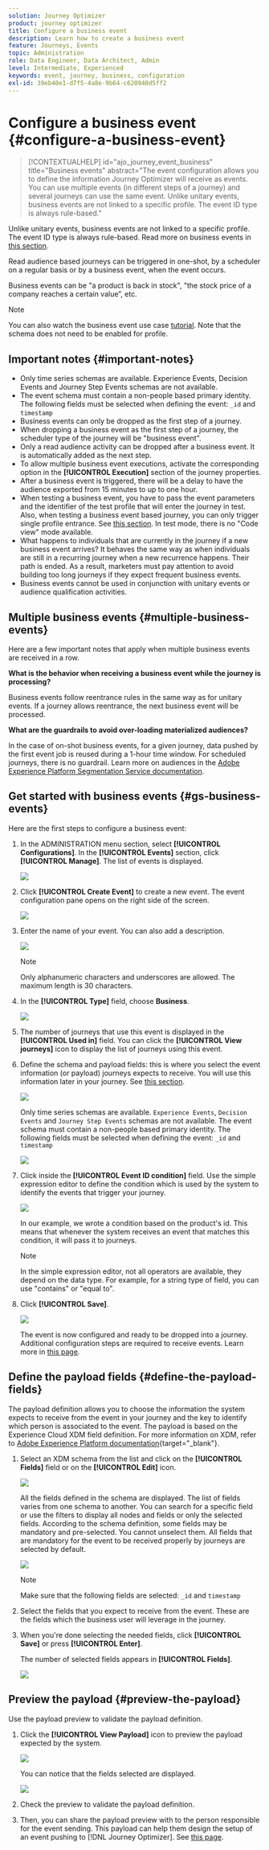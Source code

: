 ```yaml
---
solution: Journey Optimizer
product: journey optimizer
title: Configure a business event
description: Learn how to create a business event
feature: Journeys, Events
topic: Administration
role: Data Engineer, Data Architect, Admin
level: Intermediate, Experienced
keywords: event, journey, business, configuration
exl-id: 39eb40e1-d7f5-4a8e-9b64-c620940d5ff2
---
```

# Configure a business event {#configure-a-business-event}

>[!CONTEXTUALHELP]
>id="ajo_journey_event_business"
>title="Business events"
>abstract="The event configuration allows you to define the information Journey Optimizer will receive as events. You can use multiple events (in different steps of a journey) and several journeys can use the same event. Unlike unitary events, business events are not linked to a specific profile. The event ID type is always rule-based." 

Unlike unitary events, business events are not linked to a specific profile. The event ID type is always rule-based. Read more on business events in [this section](../event/about-events.md). 

Read audience based journeys can be triggered in one-shot, by a scheduler on a regular basis or by a business event, when the event occurs.

Business events can be "a product is back in stock", "the stock price of a company reaches a certain value”, etc.

>[!NOTE]
>
>You can also watch the business event use case [tutorial](https://experienceleague.adobe.com/docs/journey-optimizer-learn/tutorials/create-journeys/use-case-business-event.html). Note that the schema does not need to be enabled for profile.

## Important notes {#important-notes}

* Only time series schemas are available. Experience Events, Decision Events and Journey Step Events schemas are not available. 
* The event schema must contain a non-people based primary identity. The following fields must be selected when defining the event: `_id` and `timestamp`
* Business events can only be dropped as the first step of a journey.
* When dropping a business event as the first step of a journey, the scheduler type of the journey will be "business event".
* Only a read audience activity can be dropped after a business event. It is automatically added as the next step.
* To allow multiple business event executions, activate the corresponding option in the **[!UICONTROL Execution]** section of the journey properties.
* After a business event is triggered, there will be a delay to have the audience exported from 15 minutes to up to one hour.
* When testing a business event, you have to pass the event parameters and the identifier of the test profile that will enter the journey in test. Also, when testing a business event based journey, you can only trigger single profile entrance. See [this section](../building-journeys/testing-the-journey.md#test-business). In test mode, there is no "Code view" mode available.
* What happens to individuals that are currently in the journey if a new business event arrives? It behaves the same way as when individuals are still in a recurring journey when a new recurrence happens. Their path is ended. As a result, marketers must pay attention to avoid building too long journeys if they expect frequent business events.
* Business events cannot be used in conjunction with unitary events or audience qualification activities.

## Multiple business events {#multiple-business-events}

Here are a few important notes that apply when multiple business events are received in a row.

**What is the behavior when receiving a business event while the journey is processing?**

Business events follow reentrance rules in the same way as for unitary events. If a journey allows reentrance, the next business event will be processed.

**What are the guardrails to avoid over-loading materialized audiences?**

In the case of on-shot business events, for a given journey, data pushed by the first event job is reused during a 1-hour time window. For scheduled journeys, there is no guardrail. Learn more on audiences in the [Adobe Experience Platform Segmentation Service documentation](https://experienceleague.adobe.com/docs/experience-platform/segmentation/home.html).

## Get started with business events {#gs-business-events}

Here are the first steps to configure a business event:

1. In the ADMINISTRATION menu section, select **[!UICONTROL Configurations]**. In the  **[!UICONTROL Events]** section, click **[!UICONTROL Manage]**. The list of events is displayed. 

   ![](assets/jo-event1.png)

1. Click **[!UICONTROL Create Event]** to create a new event. The event configuration pane opens on the right side of the screen.

   ![](assets/jo-event2.png)

1. Enter the name of your event. You can also add a description.

   ![](assets/jo-event3-business.png)

    >[!NOTE]
    >
    >Only alphanumeric characters and underscores are allowed. The maximum length is 30 characters.

1. In the **[!UICONTROL Type]** field, choose **Business**.

   ![](assets/jo-event3bis-business.png)

1. The number of journeys that use this event is displayed in the **[!UICONTROL Used in]** field. You can click the **[!UICONTROL View journeys]** icon to display the list of journeys using this event.

1. Define the schema and payload fields: this is where you select the event information (or payload) journeys expects to receive. You will use this information later in your journey. See [this section](../event/about-creating-business.md#define-the-payload-fields).

   ![](assets/jo-event5-business.png)

   Only time series schemas are available. `Experience Events`, `Decision Events` and `Journey Step Events` schemas are not available. The event schema must contain a non-people based primary identity. The following fields must be selected when defining the event: `_id` and `timestamp`

    ![](assets/test-profiles-4.png)

1. Click inside the **[!UICONTROL Event ID condition]** field. Use the simple expression editor to define the condition which is used by the system to identify the events that trigger your journey.

    ![](assets/jo-event6-business.png)

    In our example, we wrote a condition based on the product's id. This means that whenever the system receives an event that matches this condition, it will pass it to journeys.

    >[!NOTE]
    >
    >In the simple expression editor, not all operators are available, they depend on the data type. For example, for a string type of field, you can use "contains" or "equal to".

1. Click **[!UICONTROL Save]**.

    ![](assets/journey7-business.png)

    The event is now configured and ready to be dropped into a journey. Additional configuration steps are required to receive events. Learn more in [this page](../event/additional-steps-to-send-events-to-journey.md).

## Define the payload fields {#define-the-payload-fields}

The payload definition allows you to choose the information the system expects to receive from the event in your journey and the key to identify which person is associated to the event. The payload is based on the Experience Cloud XDM field definition. For more information on XDM, refer to [Adobe Experience Platform documentation](https://experienceleague.adobe.com/docs/experience-platform/xdm/home.html){target="_blank"}.

1. Select an XDM schema from the list and click on the **[!UICONTROL Fields]** field or on the **[!UICONTROL Edit]** icon.

    ![](assets/journey8-business.png)

    All the fields defined in the schema are displayed. The list of fields varies from one schema to another. You can search for a specific field or use the filters to display all nodes and fields or only the selected fields. According to the schema definition, some fields may be mandatory and pre-selected. You cannot unselect them. All fields that are mandatory for the event to be received properly by journeys are selected by default.

    ![](assets/journey9-business.png)

    >[!NOTE]
    >
    > Make sure that the following fields are selected: `_id` and `timestamp`

1. Select the fields that you expect to receive from the event. These are the fields which the business user will leverage in the journey. 

1. When you're done selecting the needed fields, click **[!UICONTROL Save]** or press **[!UICONTROL Enter]**.

    The number of selected fields appears in **[!UICONTROL Fields]**.

    ![](assets/journey12-business.png)

## Preview the payload {#preview-the-payload}

Use the payload preview to validate the payload definition.

1. Click the **[!UICONTROL View Payload]** icon to preview the payload expected by the system.

    ![](assets/journey13-business.png)

    You can notice that the fields selected are displayed.

    ![](assets/journey14-business.png)

1. Check the preview to validate the payload definition.

1. Then, you can share the payload preview with to the person responsible for the event sending. This payload can help them design the setup of an event pushing to [!DNL Journey Optimizer]. See [this page](../event/additional-steps-to-send-events-to-journey.md).
